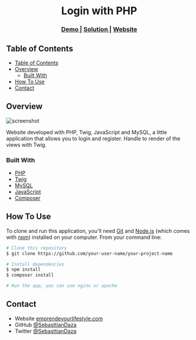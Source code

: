 <!-- Please update value in the {}  -->

<h1 align="center">Login with PHP</h1>

<div align="center">
  <h3>
    <a href="https://{https://loginphp7.herokuapp.com/}">
      Demo
    </a>
    <span> | </span>
    <a href="https://{[Repo](https://github.com/SebasttianDaza/LoginPHP)}">
      Solution
    </a>
    <span> | </span>
    <a href="https://emprendeyourlifestyle.com/portafolio/">
      Website
    </a>
  </h3>
</div>

<!-- TABLE OF CONTENTS -->

## Table of Contents

- [Table of Contents](#table-of-contents)
- [Overview](#overview)
  - [Built With](#built-with)
- [How To Use](#how-to-use)
- [Contact](#contact)

<!-- OVERVIEW -->

## Overview

![screenshot](./Public/Image/imageLogin.png)

Website developed with PHP, Twig, JavaScript and MySQL, a little application that allows you to login and register. Handle to render of the views with Twig.

### Built With

<!-- This section should list any major frameworks that you built your project using. Here are a few examples.-->

- [PHP](https://www.php.net/)
- [Twig](https://twig.symfony.com/)
- [MySQL](https://www.mysql.com/)
- [JavaScript](https://www.javascript.com/)
- [Composer](https://getcomposer.org/)


## How To Use

<!-- Example: -->

To clone and run this application, you'll need [Git](https://git-scm.com) and [Node.js](https://nodejs.org/en/download/) (which comes with [npm](http://npmjs.com)) installed on your computer. From your command line:

```bash
# Clone this repository
$ git clone https://github.com/your-user-name/your-project-name

# Install dependencies
$ npm install
$ composer install

# Run the app, you can use nginx or apache
```

## Contact

- Website [emprendeyourlifestyle.com](https://emprendeyourlifestyle.com/)
- GitHub [@SebasttianDaza](https://github.com/SebasttianDaza)
- Twitter [@SebasttianDaza](https://twitter.com/SebasttianDaza)
